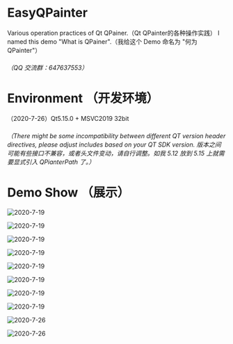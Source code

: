 # EasyQPainter 
Various operation practices of Qt QPainer.（Qt QPainter的各种操作实践）
I named this demo "What is QPainer".（我给这个 Demo 命名为 "何为 QPainter"）
###### （QQ 交流群：647637553）

# Environment （开发环境）
（2020-7-26）Qt5.15.0 + MSVC2019 32bit
###### （There might be some incompatibility between different QT version header directives, please adjust includes based on your QT SDK version.  版本之间可能有些接口不兼容，或者头文件变动，请自行调整。如我 5.12 放到 5.15 上就需要显式引入 QPianterPath 了。）

# Demo Show （展示）

![2020-7-19](img/demo_1.png)

![2020-7-19](img/demo_2.png)

![2020-7-19](img/demo_3.png)

![2020-7-19](img/demo_4.png)

![2020-7-19](img/demo_5.png)

![2020-7-19](img/demo_6.png)

![2020-7-19](img/demo_7.png)

![2020-7-19](img/demo_8.png)

![2020-7-26](img/demo_9.png)

![2020-7-26](img/demo_10.png)
